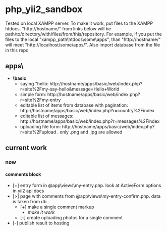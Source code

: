 # php_yii2_sandbox
Tested on local XAMPP server. To make it work, put files to the XAMPP htdocs. "http://hostname/" from links below will be path/to/directory/with/files/from/this/repository. For example, if you put the files to the local "xampp_path\htdocs\some\apps", than "http://hostname/" will meet "http://localhost/some/apps/". Also import database from the file in this repo

## apps\
  - __\basic__
    - saying "hello: http://hostname/apps/basic/web/index.php?r=site%2Fmy-say-hello&message=Hello+World
    - simple form: http://hostname/apps/basic/web/index.php?r=site%2Fmy-entry
    - editable list of items from database with pagination: http://hostname/apps/basic/web/index.php?r=country%2Findex
    - editable list of messages: http://hostname/apps/basic/web/index.php?r=messages%2Findex
    - uploading file form: http://hostname/apps/basic/web/index.php?r=site%2Fupload . only .png and .jpg are allowed

## current work

### now
#### comments block
- [+] entry form in @app\views\my-entry.php. look at ActiveForm options in yii2 api docs
- [>] page with comments from @app\views\my-entry-confirm.php. data is taken from db
  - [+] make a single comment markup
    - _make it work_
  - [-] create uploading photos for a single comment
- [-] publish result to hosting